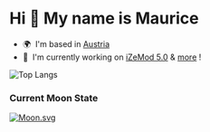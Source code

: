 
Hi 👋 My name is Maurice
========================

* 🌍  I'm based in [Austria](https://en.wikipedia.org/wiki/Austria)
* 🚀  I'm currently working on [iZeMod 5.0](http://github.com/iZeStudios/iZeMod) & [more](https://github.com/jxstmaurice?tab=repositories) !


![Top Langs](https://github-readme-stats.vercel.app/api/top-langs/?username=jxstMaurice&size_weight=0.5&count_weight=0.5&theme=dark)

### Current Moon State
[![Moon.svg](https://moon-svg.minung.dev/moon.svg?theme=basic&rotate=19)](https://moon-svg.minung.dev)<br/>
  
<!-- Made with https://www.profileme.dev -->
